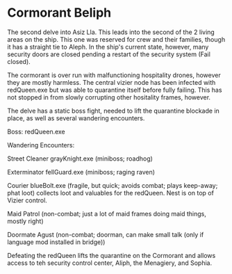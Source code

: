 # Cormorant Beliph

The second delve into Asiz Lla. This leads into the second of the 2 living areas on the ship. This one was reserved for crew and their families, though it has a straight tie to Aleph. In the ship's current state, however, many security doors are closed pending a restart of the security system (Fail closed).

The cormorant is over run with malfunctioning hospitality drones, however they are mostly harmless. The central vizier node has been infected with redQueen.exe but was able to quarantine itself before fully failing. This has not stopped in from slowly corrupting other hositality frames, however. 

The delve has a static boss fight, needed to lift the quarantine blockade in place, as well as several wandering encounters.

Boss: redQueen.exe

Wandering Encounters:

Street Cleaner grayKnight.exe (miniboss; roadhog)

Exterminator fellGuard.exe (miniboss; raging raven)

Courier blueBolt.exe (fragile, but quick; avoids combat; plays keep-away; phat loot)
    collects loot and valuables for the redQueen. Nest is on top of Vizier control.

Maid Patrol (non-combat; just a lot of maid frames doing maid things, mostly right)

Doormate Agust (non-combat; doorman, can make small talk (only if language mod installed in bridge))

Defeating the redQueen lifts the quarantine on the Cormorant and allows access to teh security control center, Aliph, the Menagiery, and Sophia.
